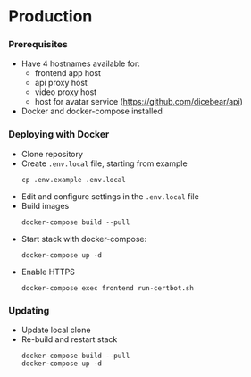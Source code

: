 # Production
 
### Prerequisites

 - Have 4 hostnames available for:
   - frontend app host
   - api proxy host
   - video proxy host 
   - host for avatar service (https://github.com/dicebear/api) 
 - Docker and docker-compose installed

### Deploying with Docker

 - Clone repository
 - Create `.env.local` file, starting from example 
   ```
   cp .env.example .env.local
   ```
 - Edit and configure settings in the `.env.local` file
 - Build images 
   ```
   docker-compose build --pull
   ```
 - Start stack with docker-compose:
   ```
   docker-compose up -d
   ```
 - Enable HTTPS
   ```
   docker-compose exec frontend run-certbot.sh
   ```
   
### Updating 

 - Update local clone 
 - Re-build and restart stack 
   ```
   docker-compose build --pull
   docker-compose up -d
   ```